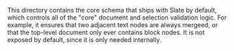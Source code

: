 
This directory contains the core schema that ships with Slate by default, which controls all of the "core" document and selection validation logic. For example, it ensures that two adjacent text nodes are always mergeed, or that the top-level document only ever contains block nodes. It is not exposed by default, since it is only needed internally.
